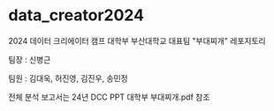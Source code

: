 # data_creator2024

2024 데이터 크리에이터 캠프 대학부 부산대학교 대표팀 "부대찌개" 레포지토리

팀장 : 신병근

팀원 : 김대욱, 허진영, 김진우, 송민정

전체 분석 보고서는 24년 DCC PPT 대학부 부대찌개.pdf 참조

